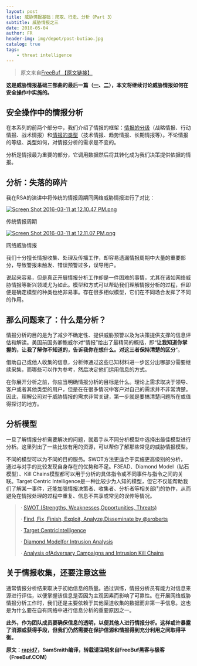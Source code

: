 ```yaml
---
layout: post
title: 威胁情报基础：爬取、行走、分析（Part 3）
subtitle: 威胁情报之三
date: 2018-05-04
author: FR
header-img: img/depot/post-butiao.jpg
catalog: true
tags:
    - threat intelligence
---
```


  > 原文来自[FreeBuf 【原文链接】](http://www.freebuf.com/articles/security-management/100298.html)

**这是威胁情报基础三部曲的最后一篇（[一](http://www.freebuf.com/articles/security-management/98950.html)、[二](http://www.freebuf.com/articles/neopoints/100034.html)），本文将继续讨论威胁情报如何在安全操作中实施的。**

## 安全操作中的情报分析

在本系列的前两个部分中，我们介绍了情报的框架：[情报的分级](http://www.freebuf.com/articles/security-management/98950.html)（战略情报、行动情报、战术情报）和[情报的类型](http://www.freebuf.com/articles/neopoints/100034.html)（技术情报、趋势情报、长期情报等）。不论情报的等级、类型如何，对情报分析的需求是不变的。

分析是情报最为重要的部分，它调用数据然后将其转化成为我们决策提供依据的情报。

## 分析：失落的碎片

我在RSA的演讲中将传统的情报周期同网络威胁情报进行了对比：

[![Screen Shot 2016-03-11 at 12.10.47 PM.png](http://www.freebuf.com/buf/themes/freebuf/images/grey.gif)](https://lh3.googleusercontent.com/GfSGRqqelJPycYt_qTCkL1WUUuF6ynHCTRpv8nVIebrA8Vc_i1SeetXHvRQX75lsE9TjPt8AFzO06YN89zLpaIhBAf_z2SdKGf_vwNcnK1bgEDbuV39n6G5TucleVA2SbDhvS_yP)

传统情报周期

[![Screen Shot 2016-03-11 at 12.11.07 PM.png](http://www.freebuf.com/buf/themes/freebuf/images/grey.gif)](https://lh3.googleusercontent.com/PYfTQO5gmYvSNKNNXqkEFdBdzuNPVrrSf945H8alnyXRh8Vzif7yVyF9Ighq7bVKPnJOPYhVl1WgB_vY61LgO3TGiPg38Jbequp9-5aP9Ie0Lqodtb_gxEbqs1kptykHvJBbio_u)

网络威胁情报

我们十分擅长情报收集、处理及传播工作，却容易遗漏情报周期中大量的重要部分，导致警报未触发、错误预警过多，误导用户。

说起来容易，但是真正开展情报分析工作却是一件困难的事情，尤其在诸如网络威胁情报等新兴领域尤为如此。模型和方式可以帮助我们理解情报分析的过程，但即便是确定模型的种类也绝非易事。存在很多相似模型，它们在不同场合发挥了不同的作用。

## 那么问题来了：什么是分析？

情报分析的目的是为了减少不确定性、提供威胁预警以及为决策提供支撑的信息评估和解读。美国前国务卿鲍威尔对“情报”给出了最精简的概括，即“**让我知道你掌握的，让我了解你不知道的，告诉我你在想什么。对这三者保持清楚的区分**”。

借助自己或他人收集的信息，分析师通过这些已知材料进一步区分出哪部分需要继续采集，而哪些可以作为参考，然后决定他们运用信息的方式。

在你展开分析之前，你应当明确情报分析的目标是什么。理论上需求取决于领导、客户或者其他类型的用户，但是在在很多情况中客户对自己的需求并不非常清楚。因此，理解公司对于威胁情报的需求非常关键，第一步就是要搞清楚问题所在或值得探讨的地方。

## 分析模型

一旦了解情报分析需要解决的问题，就着手从不同分析模型中选择出最佳模型进行分析。这里列出了一些比较有用的资源，可以帮你了解那些常见的威胁情报模型。

不同的模型可以为不同的目的服务。SWOT方法更适合于实施更高级别的分析，通过与对手的比较发现自身存在的优势和不足。F3EAD、Diamond  Model（钻石模型）、Kill Chains模型都可以用于分析的具体指令或不同事件与指令之间的关联。Target Centric  Intelligence是一种比较少为人知的模型，但它不仅能帮助我们了解某一事件，还能加强情报决策者、收集者、分析者等相关部门的协作，从而避免在情报处理的过程中重复、信息不共享或常见的误传等情况。

> ·  [SWOT (Strengths, Weaknesses,Opportunities, Threats) ](https://en.wikipedia.org/wiki/SWOT_analysis)
>
> ·  [Find, Fix, Finish, Exploit, Analyze,Disseminate by @sroberts](http://sroberts.github.io/2015/03/24/f3ead/)
>
> ·  [Target CentricIntelligence](https://en.wikipedia.org/wiki/Intelligence_cycle_(target-centric_approach))
>
> ·  [Diamond Modelfor Intrusion Analysis](https://www.threatconnect.com/wp-content/uploads/ThreatConnect-The-Diamond-Model-of-Intrusion-Analysis.pdf)
>
> ·  [Analysis ofAdversary Campaigns and Intrusion Kill Chains](http://www.lockheedmartin.com/content/dam/lockheed/data/corporate/documents/LM-White-Paper-Intel-Driven-Defense.pdf)

## 关于情报收集，还要注意这些

通常情报分析结果取决于初始信息的质量。通过训练，情报分析员有能力对信息来源进行评估，以便掌握该信息是否因为主观因素而影响了可靠性。在开展网络威胁情报分析工作时，我们还是主要依赖于其他渠道收集的数据而非第一手信息。这也是为什么要在自有网络中进行信息分析的重要原因之一。

**此外，作为团队成员要确保信息的透明，以便其他人进行情报分析。这样或许暴露了消源或获得手段，但我们仍然需要在保护信源和情报得到充分利用之间取得平衡。**

**原文：[rapid7](https://community.rapid7.com/community/infosec/blog/2016/03/11/threat-intelligence-foundations-crawl-walk-analyze-part-3)，SamSmith编译，转载请注明来自FreeBuf黑客与极客（FreeBuf.COM）**